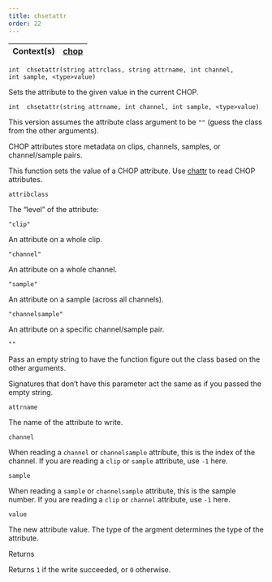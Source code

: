 ```yaml
---
title: chsetattr
order: 22
---
```

| Context(s) | [chop](../contexts/chop.html) |
| --- | --- |

`int  chsetattr(string attrclass, string attrname, int channel, int sample, <type>value)`

Sets the attribute to the given value in the current CHOP.

`int  chsetattr(string attrname, int channel, int sample, <type>value)`

This version assumes the attribute class argument to be `""` (guess the class from the other arguments).

CHOP attributes store metadata on clips, channels, samples, or channel/sample pairs.

This function sets the value of a CHOP attribute. Use [chattr](/en/houdini-vex/chop/chattr "Reads from a CHOP attribute.") to read CHOP attributes.

`attribclass`

The “level” of the attribute:

`"clip"`

An attribute on a whole clip.

`"channel"`

An attribute on a whole channel.

`"sample"`

An attribute on a sample (across all channels).

`"channelsample"`

An attribute on a specific channel/sample pair.

`""`

Pass an empty string to have the function figure out the class based on the other arguments.

Signatures that don’t have this parameter act the same as if you passed the empty string.

`attrname`

The name of the attribute to write.

`channel`

When reading a `channel` or `channelsample` attribute, this is the index of the channel.
If you are reading a `clip` or `sample` attribute, use `-1` here.

`sample`

When reading a `sample` or `channelsample` attribute, this is the sample number.
If you are reading a `clip` or `channel` attribute, use `-1` here.

`value`

The new attribute value. The type of the argment determines the type of the attribute.

Returns

Returns `1` if the write succeeded, or `0` otherwise.
